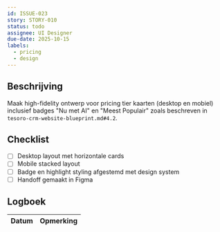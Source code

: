 ```yaml
---
id: ISSUE-023
story: STORY-010
status: todo
assignee: UI Designer
due-date: 2025-10-15
labels:
  - pricing
  - design
---
```


## Beschrijving
Maak high-fidelity ontwerp voor pricing tier kaarten (desktop en mobiel) inclusief badges "Nu met AI" en "Meest Populair" zoals beschreven in `tesoro-crm-website-blueprint.md#4.2`.

## Checklist
- [ ] Desktop layout met horizontale cards
- [ ] Mobile stacked layout
- [ ] Badge en highlight styling afgestemd met design system
- [ ] Handoff gemaakt in Figma

## Logboek
| Datum | Opmerking |
|-------|-----------|
